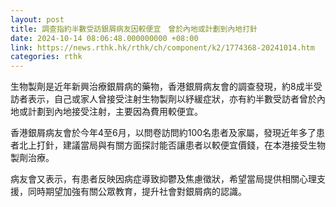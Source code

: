 ```yaml
---
layout: post
title: 調查指約半數受訪銀屑病友因較便宜　曾於內地或計劃到內地打針
date: 2024-10-14 08:06:48.000000000 +08:00
link: https://news.rthk.hk/rthk/ch/component/k2/1774368-20241014.htm
categories: rthk
---
```


生物製劑是近年新興治療銀屑病的藥物，香港銀屑病友會的調查發現，約8成半受訪者表示，自己或家人曾接受注射生物製劑以紓緩症狀，亦有約半數受訪者曾於內地或計劃到內地接受注射，主要因為費用較便宜。

香港銀屑病友會於今年4至6月，以問卷訪問約100名患者及家屬，發現近年多了患者北上打針，建議當局與有關方面探討能否讓患者以較便宜價錢，在本港接受生物製劑治療。

病友會又表示，有患者反映因病症導致抑鬱及焦慮徵狀，希望當局提供相關心理支援，同時期望加強有關公眾教育，提升社會對銀屑病的認識。
